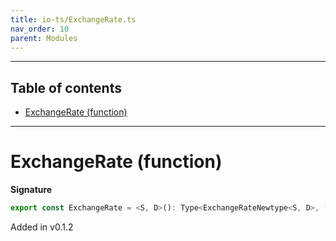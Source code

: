 ```yaml
---
title: io-ts/ExchangeRate.ts
nav_order: 10
parent: Modules
---
```


---

<h2 class="text-delta">Table of contents</h2>

- [ExchangeRate (function)](#exchangerate-function)

---

# ExchangeRate (function)

**Signature**

```ts
export const ExchangeRate = <S, D>(): Type<ExchangeRateNewtype<S, D>, [string, string], unknown> => ...
```

Added in v0.1.2
